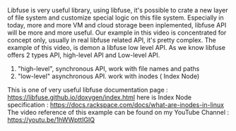 Libfuse is very useful library, using libfuse, it's possible to crate a new layer of file system and customize special logic on this file system.
Especially in today, more and more VM and cloud storage been inplemented, libfuse API will be more and more useful.
Our example in this video is concentrated for concept only, usually in real libfuse related API, it's pretty complex.
The example of this video, is demon a libfuse low level API.
As we know libfuse offers 2 types API, high-level API and Low-level API.
1) "high-level", synchronous API, 
   work with file names and paths
2) "low-level" asynchronous API. 
   work with inodes ( Index Node)

This is one of very useful libfuse documentation page : https://libfuse.github.io/doxygen/index.html
here is Index Node specification : https://docs.rackspace.com/docs/what-are-inodes-in-linux
The video reference of this example can be found on my YouTube Channel : https://youtu.be/1hWWpttIGIQ

